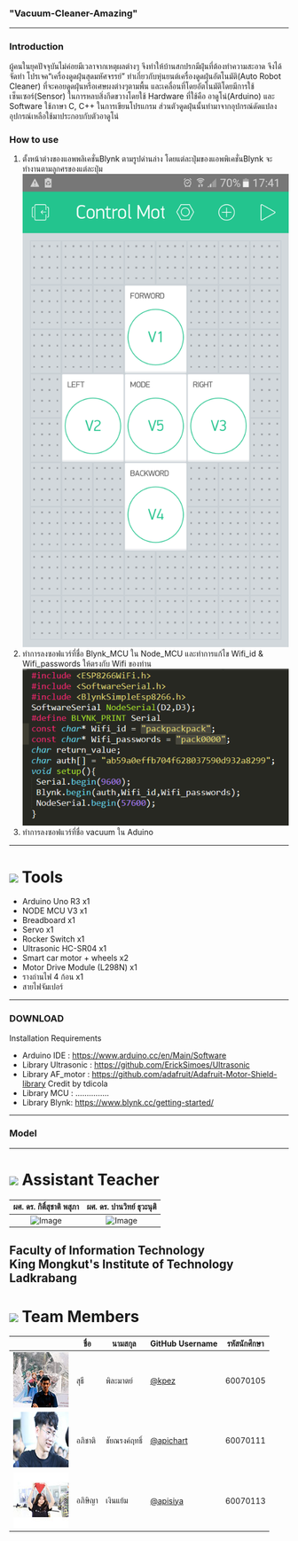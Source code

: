 ### "Vacuum-Cleaner-Amazing"<br>
---
### Introduction<br>
   ผู้คนในยุคปัจจุบันไม่ค่อยมีเวลาจากเหตุผลต่างๆ จึงทำให้บ้านสกปรกมีฝุ่นที่ต้องทำความสะอาด จึงได้จัดทำ โปรเจค“เครื่องดูดฝุ่นสุดมหัศจรรย์” ทำเกี่ยวกับหุ่นยนต์เครื่องดูดฝุ่นอัตโนมัติ(Auto Robot Cleaner) ที่จะคอยดูดฝุ่นหรือเศษผงต่างๆตามพื้น และเคลื่อนที่โดยอัตโนมัติโดยมีการใช้เซ็นเซอร์(Sensor) ในการหลบสิ่งกีดขวางโดยใช้ Hardware ที่ใช้คือ อาดูโน่(Arduino)  และ Software ใช้ภาษา C, C++ ในการเขียนโปรแกรม ส่วนตัวดูดฝุ่นนั้นทำมาจากอุปกรณ์ดัดแปลงอุปกรณ์เหลือใช้มาประกอบกับตัวอาดูโน่<br>
### How to use<br>
1. ตั้งหน้าต่างของแอพพลิเคชั่นBlynk ตามรูปด่านล่าง โดยแต่ละปุ่มของแอพพิเคชั่นBlynk จะทำงานตามลูกศรของแต่ละปุ่ม  
 ![](/img/UI_blynk.png)<br>
2. ทำการลงซอฟแวร์ที่ชื่อ Blynk_MCU ใน Node_MCU และทำการแก้ไข Wifi_id & Wifi_passwords ให้ตรงกับ Wifi ของท่าน  
 ![](/img/ip_user.png)<br>
3. ทำการลงซอฟแวร์ที่ชื่อ vacuum ใน Aduino  
---
# ![](/Resource/Settings.png) Tools  
* Arduino Uno R3 x1  
* NODE MCU V3    x1  
* Breadboard x1  
* Servo x1  
* Rocker Switch x1
* Ultrasonic HC-SR04 x1  
* Smart car motor + wheels x2  
* Motor Drive Module (L298N) x1  
* รางถ่านไฟ 4 ก้อน x1  
* สายไฟจัมเปอร์  
---
### DOWNLOAD<br>
Installation Requirements<br>
 * Arduino IDE : https://www.arduino.cc/en/Main/Software<br>
 * Library Ultrasonic : https://github.com/ErickSimoes/Ultrasonic  <br>
 * Library AF_motor : https://github.com/adafruit/Adafruit-Motor-Shield-library Credit by tdicola <br>
 * Library MCU : ...............  <br>
 * Library Blynk: https://www.blynk.cc/getting-started/<br>
 ---
### Model<br>
---
# ![](https://github.com/sagelga/ComPro_Project/blob/master/Resource/Supervisor.png) Assistant Teacher<br>

| ผศ. ดร. กิติ์สุชาติ พสุภา	| ผศ. ดร. ปานวิทย์ ธุวะนุติ  |
| :-------------: |:-------------:|
| ![Image](https://github.com/sagelga/ComPro_Project/blob/master/Resource/Aj.%20Oong.png)      | ![Image](https://github.com/sagelga/ComPro_Project/blob/master/Resource/Aj.%20Panwit.png) | $1600 |<br>

Faculty of Information Technology<br>
King Mongkut's Institute of Technology Ladkrabang
---

# ![](https://github.com/sagelga/ComPro_Project/blob/master/Resource/Person.png) Team Members
|  |ชื่อ|นามสกุล|GitHub Username|รหัสนักศึกษา|
|:-:|--|------|---------------|---------|
|![](/img/oven.jpg)| สุธี | พิละมาตย์ | [@kpez](https://github.com/kpez) | 60070105 |
|![](/img/pack.jpg)| อภิชาติ | ชัยณรงค์ฤทธิ์ | [@apichart](https://github.com/apichart2425) | 60070111 |
|![](/img/patty.jpg)| อภิษิญา | เงินแย้ม | [@apisiya](https://github.com/Apisiya) | 60070113 |
